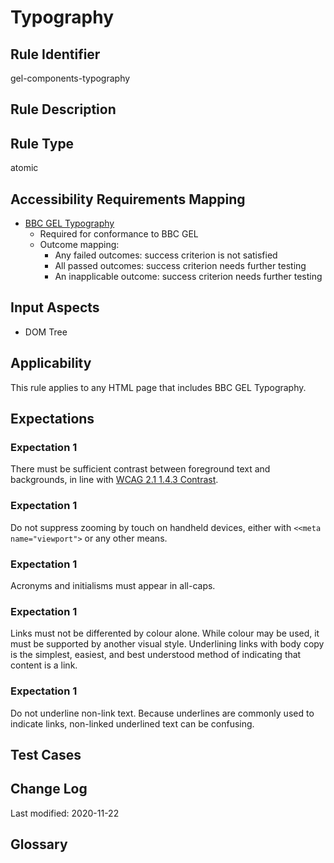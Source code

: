 # Typography

## Rule Identifier

gel-components-typography

## Rule Description



## Rule Type

atomic

## Accessibility Requirements Mapping

- [BBC GEL Typography](https://bbc.github.io/gel/foundations/typography/)
  - Required for conformance to BBC GEL
  - Outcome mapping:
    - Any failed outcomes: success criterion is not satisfied
    - All passed outcomes: success criterion needs further testing
    - An inapplicable outcome: success criterion needs further testing

## Input Aspects

* DOM Tree

## Applicability

This rule applies to any HTML page that includes BBC GEL Typography.

## Expectations

### Expectation 1

There must be sufficient contrast between foreground text and backgrounds, in line with [WCAG 2.1 1.4.3 Contrast](https://www.w3.org/TR/WCAG21/#contrast-minimum).

### Expectation 1

Do not suppress zooming by touch on handheld devices, either with `<<meta name="viewport">` or any other means.

### Expectation 1

Acronyms and initialisms must appear in all-caps.

### Expectation 1

Links must not be differented by colour alone. While colour may be used, it must be supported by another visual style. Underlining links with body copy is the simplest, easiest, and best understood method of indicating that content is a link.

### Expectation 1

Do not underline non-link text. Because underlines are commonly used to indicate links, non-linked underlined text can be confusing.

## Test Cases

## Change Log

Last modified: 2020-11-22

## Glossary
